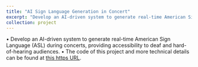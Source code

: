 ```yaml
---
title: "AI Sign Language Generation in Concert"
excerpt: "Develop an AI-driven system to generate real-time American Sign Language (ASL) during concerts, providing accessibility to deaf and hard-of-hearing audiences."
collection: project
---
```


• Develop an AI-driven system to generate real-time American Sign Language (ASL) during concerts, providing accessibility to deaf and hard-of-hearing audiences.
• The code of this project and more technical details can be found at [this https URL](https://github.com/JohnnyZhang728/AI_sign_language).
